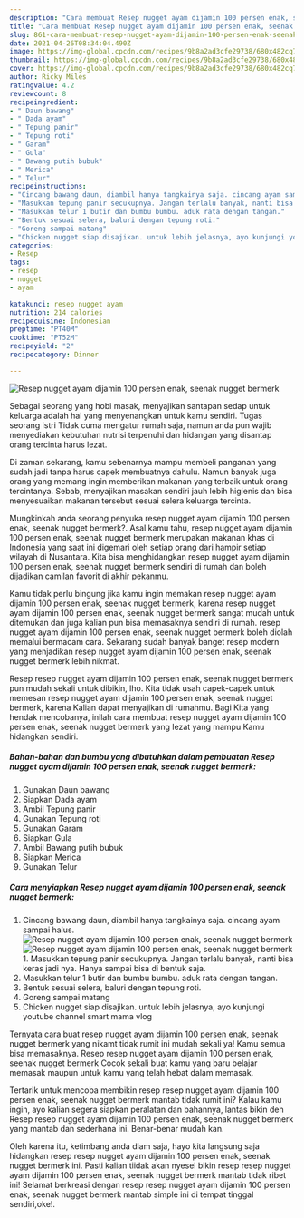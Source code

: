 ```yaml
---
description: "Cara membuat Resep nugget ayam dijamin 100 persen enak, seenak nugget bermerk yang nikmat Untuk Jualan"
title: "Cara membuat Resep nugget ayam dijamin 100 persen enak, seenak nugget bermerk yang nikmat Untuk Jualan"
slug: 861-cara-membuat-resep-nugget-ayam-dijamin-100-persen-enak-seenak-nugget-bermerk-yang-nikmat-untuk-jualan
date: 2021-04-26T08:34:04.490Z
image: https://img-global.cpcdn.com/recipes/9b8a2ad3cfe29738/680x482cq70/resep-nugget-ayam-dijamin-100-persen-enak-seenak-nugget-bermerk-foto-resep-utama.jpg
thumbnail: https://img-global.cpcdn.com/recipes/9b8a2ad3cfe29738/680x482cq70/resep-nugget-ayam-dijamin-100-persen-enak-seenak-nugget-bermerk-foto-resep-utama.jpg
cover: https://img-global.cpcdn.com/recipes/9b8a2ad3cfe29738/680x482cq70/resep-nugget-ayam-dijamin-100-persen-enak-seenak-nugget-bermerk-foto-resep-utama.jpg
author: Ricky Miles
ratingvalue: 4.2
reviewcount: 8
recipeingredient:
- " Daun bawang"
- " Dada ayam"
- " Tepung panir"
- " Tepung roti"
- " Garam"
- " Gula"
- " Bawang putih bubuk"
- " Merica"
- " Telur"
recipeinstructions:
- "Cincang bawang daun, diambil hanya tangkainya saja. cincang ayam sampai halus."
- "Masukkan tepung panir secukupnya. Jangan terlalu banyak, nanti bisa keras jadi nya. Hanya sampai bisa di bentuk saja."
- "Masukkan telur 1 butir dan bumbu bumbu. aduk rata dengan tangan."
- "Bentuk sesuai selera, baluri dengan tepung roti."
- "Goreng sampai matang"
- "Chicken nugget siap disajikan. untuk lebih jelasnya, ayo kunjungi youtube channel smart mama vlog"
categories:
- Resep
tags:
- resep
- nugget
- ayam

katakunci: resep nugget ayam 
nutrition: 214 calories
recipecuisine: Indonesian
preptime: "PT40M"
cooktime: "PT52M"
recipeyield: "2"
recipecategory: Dinner

---
```



![Resep nugget ayam dijamin 100 persen enak, seenak nugget bermerk](https://img-global.cpcdn.com/recipes/9b8a2ad3cfe29738/680x482cq70/resep-nugget-ayam-dijamin-100-persen-enak-seenak-nugget-bermerk-foto-resep-utama.jpg)

Sebagai seorang yang hobi masak, menyajikan santapan sedap untuk keluarga adalah hal yang menyenangkan untuk kamu sendiri. Tugas seorang istri Tidak cuma mengatur rumah saja, namun anda pun wajib menyediakan kebutuhan nutrisi terpenuhi dan hidangan yang disantap orang tercinta harus lezat.

Di zaman  sekarang, kamu sebenarnya mampu membeli panganan yang sudah jadi tanpa harus capek membuatnya dahulu. Namun banyak juga orang yang memang ingin memberikan makanan yang terbaik untuk orang tercintanya. Sebab, menyajikan masakan sendiri jauh lebih higienis dan bisa menyesuaikan makanan tersebut sesuai selera keluarga tercinta. 



Mungkinkah anda seorang penyuka resep nugget ayam dijamin 100 persen enak, seenak nugget bermerk?. Asal kamu tahu, resep nugget ayam dijamin 100 persen enak, seenak nugget bermerk merupakan makanan khas di Indonesia yang saat ini digemari oleh setiap orang dari hampir setiap wilayah di Nusantara. Kita bisa menghidangkan resep nugget ayam dijamin 100 persen enak, seenak nugget bermerk sendiri di rumah dan boleh dijadikan camilan favorit di akhir pekanmu.

Kamu tidak perlu bingung jika kamu ingin memakan resep nugget ayam dijamin 100 persen enak, seenak nugget bermerk, karena resep nugget ayam dijamin 100 persen enak, seenak nugget bermerk sangat mudah untuk ditemukan dan juga kalian pun bisa memasaknya sendiri di rumah. resep nugget ayam dijamin 100 persen enak, seenak nugget bermerk boleh diolah memalui bermacam cara. Sekarang sudah banyak banget resep modern yang menjadikan resep nugget ayam dijamin 100 persen enak, seenak nugget bermerk lebih nikmat.

Resep resep nugget ayam dijamin 100 persen enak, seenak nugget bermerk pun mudah sekali untuk dibikin, lho. Kita tidak usah capek-capek untuk memesan resep nugget ayam dijamin 100 persen enak, seenak nugget bermerk, karena Kalian dapat menyajikan di rumahmu. Bagi Kita yang hendak mencobanya, inilah cara membuat resep nugget ayam dijamin 100 persen enak, seenak nugget bermerk yang lezat yang mampu Kamu hidangkan sendiri.

<!--inarticleads1-->

##### Bahan-bahan dan bumbu yang dibutuhkan dalam pembuatan Resep nugget ayam dijamin 100 persen enak, seenak nugget bermerk:

1. Gunakan  Daun bawang
1. Siapkan  Dada ayam
1. Ambil  Tepung panir
1. Gunakan  Tepung roti
1. Gunakan  Garam
1. Siapkan  Gula
1. Ambil  Bawang putih bubuk
1. Siapkan  Merica
1. Gunakan  Telur




<!--inarticleads2-->

##### Cara menyiapkan Resep nugget ayam dijamin 100 persen enak, seenak nugget bermerk:

1. Cincang bawang daun, diambil hanya tangkainya saja. cincang ayam sampai halus.
<img src="https://img-global.cpcdn.com/steps/f6f5b0557b9811b1/160x128cq70/resep-nugget-ayam-dijamin-100-persen-enak-seenak-nugget-bermerk-langkah-memasak-1-foto.jpg" alt="Resep nugget ayam dijamin 100 persen enak, seenak nugget bermerk"><img src="https://img-global.cpcdn.com/steps/2a8f9fab07f087a4/160x128cq70/resep-nugget-ayam-dijamin-100-persen-enak-seenak-nugget-bermerk-langkah-memasak-1-foto.jpg" alt="Resep nugget ayam dijamin 100 persen enak, seenak nugget bermerk">1. Masukkan tepung panir secukupnya. Jangan terlalu banyak, nanti bisa keras jadi nya. Hanya sampai bisa di bentuk saja.
1. Masukkan telur 1 butir dan bumbu bumbu. aduk rata dengan tangan.
1. Bentuk sesuai selera, baluri dengan tepung roti.
1. Goreng sampai matang
1. Chicken nugget siap disajikan. untuk lebih jelasnya, ayo kunjungi youtube channel smart mama vlog




Ternyata cara buat resep nugget ayam dijamin 100 persen enak, seenak nugget bermerk yang nikamt tidak rumit ini mudah sekali ya! Kamu semua bisa memasaknya. Resep resep nugget ayam dijamin 100 persen enak, seenak nugget bermerk Cocok sekali buat kamu yang baru belajar memasak maupun untuk kamu yang telah hebat dalam memasak.

Tertarik untuk mencoba membikin resep resep nugget ayam dijamin 100 persen enak, seenak nugget bermerk mantab tidak rumit ini? Kalau kamu ingin, ayo kalian segera siapkan peralatan dan bahannya, lantas bikin deh Resep resep nugget ayam dijamin 100 persen enak, seenak nugget bermerk yang mantab dan sederhana ini. Benar-benar mudah kan. 

Oleh karena itu, ketimbang anda diam saja, hayo kita langsung saja hidangkan resep resep nugget ayam dijamin 100 persen enak, seenak nugget bermerk ini. Pasti kalian tiidak akan nyesel bikin resep resep nugget ayam dijamin 100 persen enak, seenak nugget bermerk mantab tidak ribet ini! Selamat berkreasi dengan resep resep nugget ayam dijamin 100 persen enak, seenak nugget bermerk mantab simple ini di tempat tinggal sendiri,oke!.

